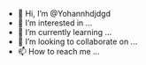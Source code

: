 - 👋 Hi, I’m @Yohannhdjdgd
- 👀 I’m interested in ...
- 🌱 I’m currently learning ...
- 💞️ I’m looking to collaborate on ...
- 📫 How to reach me ...

<!---
Yohannhdjdgd/Yohannhdjdgd is a ✨ special ✨ repository because its `README.md` (this file) appears on your GitHub profile.
You can click the Preview link to take a look at your changes.
--->
